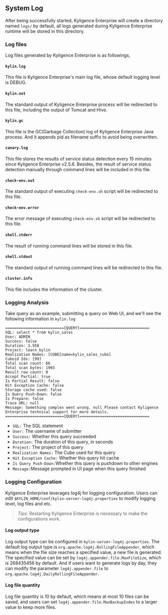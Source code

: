 ## System Log

After being successfully started, Kyligence Enterprise will create a directory named `logs/` by default, all logs generated during Kyligence Enterprise runtime will be stored in this directory.

### Log files
Log files generated by Kyligence Enterprise is as followings,

#### `kylin.log`
This file is Kyligence Enterprise's main log file, whose default logging level is DEBUG.

#### `kylin.out`
The standard output of Kyligence Enterprise process will be redirected to this file, including the output of Tomcat and Hive.

#### `kylin.gc`
This file is the GC(Garbage Collection) log of Kyligence Enterprise Java process. And it appends pid as filename suffix to avoid being overwritten.

#### `canary.log`
This file stores the results of service status detection every 15 minutes since Kyligence Enterprise v2.5.6. Besides, the result of service status detection manually through command lines will be included in this file.

#### `check-env.out`
The standard output of executing `check-env.sh` script will be redirected to this file.

#### `check-env.error`
The error message of executing `check-env.sh` script will be redirected to this file.

#### `shell.stderr`
The result of running command lines will be stored in this file.

#### `shell.stdout`
The standard output of running command lines will be redirected to this file.

#### `cluster.info`
This file includes the information of the cluster.



### Logging Analysis
Take query as an example, submitting a query on Web UI, and we'll see the following information in `kylin.log` 


```
==========================[QUERY]===============================
SQL: select * from kylin_sales
User: ADMIN
Success: false
Duration: 3.558
Project: learn_kylin
Realization Names: [CUBE[name=kylin_sales_cube]
Cuboid Ids: [99]
Total scan count: 66
Total scan bytes: 1903
Result row count: 0
Accept Partial: true
Is Partial Result: false
Hit Exception Cache: false
Storage cache used: false
Is Query Push-Down: false
Is Prepare: false
Trace URL: null
Message: Something complex went wrong. null Please contact Kyligence Enterprise technical support for more details. 
==========================[QUERY]===============================
```

* `SQL:` The SQL statement
* `User:` The username of submitter
* `Success:` Whether this query succeeded
* `Duration:` The duration of this query, in seconds
* `Project:` The project of this query
* `Realization Names:` The Cube used for this query
* `Hit Exception Cache:` Whether this query hit cache
* `Is Query Push-Down:`Whether this query is pushdown to other engines
* `Message:`Message prompted in UI page when this query finished

### Logging Configuration
Kyligence Enterprise leverages log4j for logging configuration. Users can edit `$KYLIN_HOME/conf/kylin-server-log4j.properties` to modify logging level, log files and etc.
> *Tips:* Restarting Kyligence Enterprise is necessary to make the configurations work.

#### Log output type 
Log output type can be configured in `kylin-server-log4j.properties`.
The default log output type is `org.apache.log4j.RollingFileAppender`, which means when the file size reaches a specified value, a new file is generated. The specified value can be set by `log4j.appender.file.MaxFileSize`,  which is 268435456 by default.
And if users want to generate logs by day, they can modify the parameter `log4j.appender.file` to `org.apache.log4j.DailyRollingFileAppender`.

#### Log file quantity
Log file quantity is 10 by default, which means at most 10 files can be saved, and users can set `log4j.appender.file.MaxBackupIndex` to a larger value to keep more files.